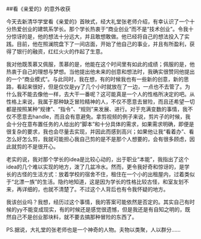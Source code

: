 ##看《亲爱的》的意外收获

今天去新清华学堂看《亲爱的》首映式，经大礼堂张老师介绍，有幸认识了一个十分热爱创业的建筑系学长。那个学长热衷于“商业创业”而不是“技术创业”。令我十分惊讶的是，他的想法十分远大，并且敢想敢做。他已经将自己的想法投入了实践。目前，他在照澜院盘下了一间店面，开始了他自己的事业，并且有所盈利，获得了银行的融资，红红火火的作起了生意。

我对他既羡慕又佩服，羡慕的是，他能在这个时间里有如此的成绩；佩服的是，他热衷于自己的理想与梦想。当他提出他未来的创意和想法时，我确实很赞同他提出的一个“商业模式”。与此同时，我在想，有的时候我也有一些新的创意，新的思路，看起来很好，但是仅仅是yy了几个小时就放在了一边，一点也不去管了。为什么我不能去像他一样，去大干一番呢？这可能真是一个人的性格所决定的吧。从性格上来说，我属于那种缺乏冒险精神的人，不仅不愿意去冒险，而且还希望一切都是按照某种“规律”、“指令”、“规则”来发展、进行。对于充满变数的事情，我不仅不愿意去handle，而且会有意避免。拿剪视频的例子来说，剪片子的时候，我会十分在意布置任务的人给出的“脚本”和十分具体的需求，如果需求明确，即便是很复杂的要求，我也会尽量去实现，并因此而感到高兴；如果他让我“看着办”、看怎么好怎么剪，我就可能担心我自己剪的是不是那个人想要的，会有很多顾虑，因此就剪的不是很开心。

老实的说，我对那个学长的idea是比较心动的，出于职业“本能”，我指出了这个idea的几个难以实现的地方，泼了几盆冷水。然而，更令我好奇和惊讶的，是学长的古怪的生活方式：放着学校的宿舍不住，租住在一个小的出租屋内，过着类似于“北漂一族”的生活。隐约地知道，这是因为学长的性格比较古怪，和室友划不来，再详细的，也就不清楚了。不过这个人背后也有令我怀疑的地方。

我该创业吗？我想，经历过这个事情，我的答案可能依然是否定的。其实自己有时候的yy不能变成现实，有的时候还是感觉很遗憾，但是我还是有自知之明的，既然自己不是创业那块料，就不要去搞那种冒险的东西了。

PS.据说，大礼堂的张老师也是一个神奇的人物。夫物以类聚，人以群分……